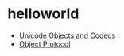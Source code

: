 # helloworld

- [Unicode Objects and Codecs](https://docs.python.org/3.8/c-api/unicode.html)
- [Object Protocol](https://docs.python.org/3/c-api/object.html)